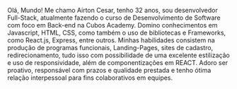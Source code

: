 Olá, Mundo! Me chamo Airton Cesar, tenho 32 anos, sou desenvolvedor Full-Stack, atualmente fazendo o curso de Desenvolvimento de Software com foco em Back-end na Cubos Academy. Domino conhecimentos em Javascript, HTML, CSS, como também o uso de bibliotecas e Frameworks, como React.js, Express, entre outros. Minhas habilidades consistem na produção de programas funcionais, Landing-Pages, sites de cadastro, redirecionamento, tudo isso com possibilidade de uma excelente estilização e uso de responsividade, além de componentizações em REACT. 
Adoro ser proativo, responsável com prazos e qualidade prestada e tenho ótima relação interpessoal para fins colaborativos em equipes.
